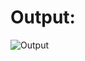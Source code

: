 # Output:

![Output](https://user-images.githubusercontent.com/41969044/107932782-f4106680-6fa3-11eb-83e7-1b5bbd9b9363.png)
